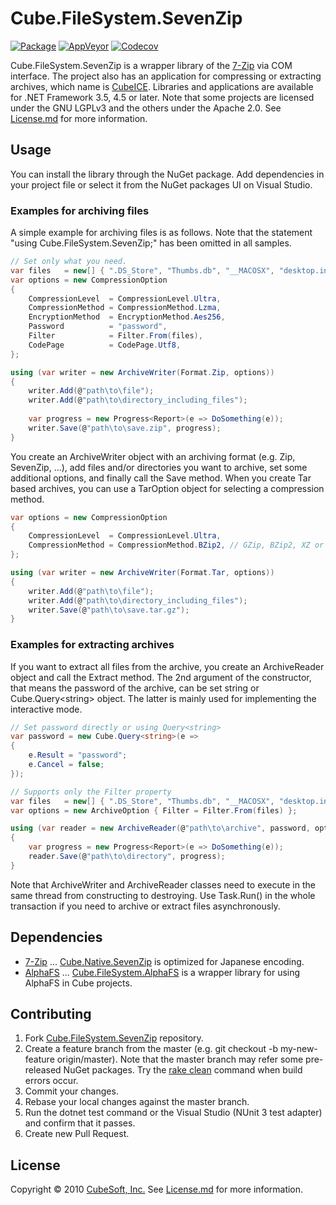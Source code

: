 Cube.FileSystem.SevenZip
====

[![Package](https://badgen.net/nuget/v/cube.filesystem.sevenzip)](https://www.nuget.org/packages/cube.filesystem.sevenzip/)
[![AppVeyor](https://badgen.net/appveyor/ci/clown/cube-filesystem-sevenzip)](https://ci.appveyor.com/project/clown/cube-filesystem-sevenzip)
[![Codecov](https://badgen.net/codecov/c/github/cube-soft/cube.filesystem.sevenzip)](https://codecov.io/gh/cube-soft/cube.filesystem.sevenzip)

Cube.FileSystem.SevenZip is a wrapper library of the [7-Zip](http://www.7-zip.org/) via COM interface. The project also has an application for compressing or extracting archives, which name is [CubeICE](https://www.cube-soft.jp/cubeice/). Libraries and applications are available for .NET Framework 3.5, 4.5 or later. Note that some projects are licensed under the GNU LGPLv3 and the others under the Apache 2.0. See [License.md](https://github.com/cube-soft/Cube.FileSystem.SevenZip/blob/master/License.md) for more information.

## Usage

You can install the library through the NuGet package.
Add dependencies in your project file or select it from the NuGet packages UI on Visual Studio.

### Examples for archiving files

A simple example for archiving files is as follows.
Note that the statement "using Cube.FileSystem.SevenZip;" has been omitted in all samples.

```cs
// Set only what you need.
var files   = new[] { ".DS_Store", "Thumbs.db", "__MACOSX", "desktop.ini" };
var options = new CompressionOption
{
    CompressionLevel  = CompressionLevel.Ultra,
    CompressionMethod = CompressionMethod.Lzma,
    EncryptionMethod  = EncryptionMethod.Aes256,
    Password          = "password",
    Filter            = Filter.From(files),
    CodePage          = CodePage.Utf8,
};

using (var writer = new ArchiveWriter(Format.Zip, options))
{
    writer.Add(@"path\to\file");
    writer.Add(@"path\to\directory_including_files");
    
    var progress = new Progress<Report>(e => DoSomething(e));
    writer.Save(@"path\to\save.zip", progress);
}
```

You create an ArchiveWriter object with an archiving format (e.g. Zip, SevenZip, ...),
add files and/or directories you want to archive, set some additional options, and finally call the Save method.
When you create Tar based archives, you can use a TarOption object for selecting a compression method.

```cs
var options = new CompressionOption
{
    CompressionLevel  = CompressionLevel.Ultra,
    CompressionMethod = CompressionMethod.BZip2, // GZip, BZip2, XZ or Copy
};

using (var writer = new ArchiveWriter(Format.Tar, options))
{
    writer.Add(@"path\to\file");
    writer.Add(@"path\to\directory_including_files");
    writer.Save(@"path\to\save.tar.gz");
}
```

### Examples for extracting archives

If you want to extract all files from the archive, you create an ArchiveReader object
and call the Extract method. The 2nd argument of the constructor, that means the
password of the archive, can be set string or Cube.Query&lt;string&gt; object.
The latter is mainly used for implementing the interactive mode.

```cs
// Set password directly or using Query<string>
var password = new Cube.Query<string>(e =>
{
    e.Result = "password";
    e.Cancel = false;
});

// Supports only the Filter property
var files   = new[] { ".DS_Store", "Thumbs.db", "__MACOSX", "desktop.ini" };
var options = new ArchiveOption { Filter = Filter.From(files) };

using (var reader = new ArchiveReader(@"path\to\archive", password, options))
{
    var progress = new Progress<Report>(e => DoSomething(e));
    reader.Save(@"path\to\directory", progress);
}
```

Note that ArchiveWriter and ArchiveReader classes need to execute in the same thread from constructing to destroying.
Use Task.Run() in the whole transaction if you need to archive or extract files asynchronously.

## Dependencies

* [7-Zip](https://www.7-zip.org/) ... [Cube.Native.SevenZip](https://github.com/cube-soft/Cube.Native.SevenZip) is optimized for Japanese encoding.
* [AlphaFS](https://alphafs.alphaleonis.com/) ... [Cube.FileSystem.AlphaFS](https://www.nuget.org/packages/Cube.FileSystem.AlphaFS/) is a wrapper library for using AlphaFS in Cube projects.

## Contributing

1. Fork [Cube.FileSystem.SevenZip](https://github.com/cube-soft/Cube.FileSystem.SevenZip/fork) repository.
2. Create a feature branch from the master (e.g. git checkout -b my-new-feature origin/master). Note that the master branch may refer some pre-released NuGet packages. Try the [rake clean](https://github.com/cube-soft/Cube.FileSystem.SevenZip/blob/master/Rakefile) command when build errors occur.
3. Commit your changes.
4. Rebase your local changes against the master branch.
5. Run the dotnet test command or the Visual Studio (NUnit 3 test adapter) and confirm that it passes.
6. Create new Pull Request.

## License
 
Copyright © 2010 [CubeSoft, Inc.](http://www.cube-soft.jp/)
See [License.md](https://github.com/cube-soft/Cube.FileSystem.SevenZip/blob/master/License.md) for more information.
